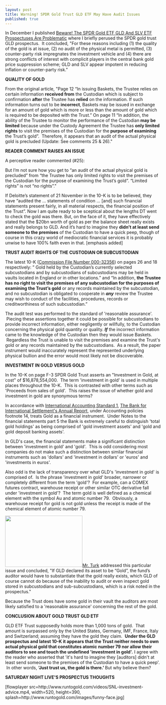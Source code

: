 ```yaml
---
layout: post
title: Warning! SPDR Gold Trust GLD ETF May Have Audit Issues
published: true
---
```

<p>In December I published <a href="http://www.runtogold.com/2008/12/a-problem-with-gld-and-slv-etfs/" target="_blank">Beware! The SPDR Gold ETF GLD And SLV ETF Prospectuses Are Problematic</a> where I briefly perused the SPDR gold trust GLD prospectus.  It concluded, "For these reasons including (1) the quality of the gold is at issue, (2) no audit of the physical metal is permitted, (3) counter-party risk impregnates the investment vehicle and (4) there are strong conflicts of interest with complicit players in the central bank gold price suppression scheme; GLD and SLV appear impotent in reducing inflation or counter-party risk."</p>
<p><strong>QUALITY OF GOLD</strong></p>
<p>From the original article, "Page 12 “In issuing Baskets, the Trustee relies on certain information <strong>received from</strong> the Custodian which is subject to confirmation <strong>after</strong> the Trustee has <strong>relied</strong> on the information.  If such information turns out to be <strong>incorrect</strong>, Baskets may be issued in exchange for an amount of gold which is more or less than the amount of gold which is required to be deposited with the Trust.”  On page 11 “In addition, the ability of the Trustee to monitor the performance of the Custodian<strong> may be limited</strong> because under the Custody Agreement the Trustee has <strong>only limited rights</strong> to visit the premises of the Custodian for the<strong> purpose of examining</strong> the Trust’s gold”.  Therefore, it appears that an audit of the actual physical gold is precluded (Update:  See comments 25 &amp; 26)."</p>
<p><strong>READER COMMENT RAISES AN ISSUE</strong></p>
<p>A perceptive reader commented (#25):</p>
<p>But I’m not sure how you get to “an audit of the actual physical gold is precluded” from “the Trustee has only limited rights to visit the premises of the Custodian for the purpose of examining the Trust’s gold”. “Limited rights” is not “no rights”."</p>
<p>If Deloitte’s statement of 21 November in the 10-K is to be believed, they have “audited the … statements of condition … [and] such financial statements present fairly, in all material respects, the financial position of the Trust”. Now I am quite ready to be sceptical about the lengths DT went to check the gold was there. But, on the face of it, they have effectively stated that the $20bn worth of gold as per the balance sheet really exists and really belongs to GLD. And it’s hard to imagine they <strong>didn’t at least send someone to the premises</strong> of the Custodian to have a quick peep, though of course in this crazy world of mediocratic financial services it is probably unwise to have 100% faith even in that. [emphasis added]</p>
<p><strong>TRUST AUDIT RIGHTS OF THE CUSTODIAN OR SUBCUSTODIAN</strong></p>
<p>The latest 10-K (<a href="http://www.spdrgoldshares.com/assets/file/stg/pdf/10k_Sept08.pdf" target="_blank">Commission File Number 000-32356</a>) on pages 26 and 18 respectively: ” Gold held by the Custodian’s currently selected subcustodians and by subcustodians of subcustodians may be held in vaults located in England or in other locations.” and “In addition, <strong>the Trustee has no right to visit the premises of any subcustodian for the purposes of examining the Trust’s gold</strong> or any records maintained by the subcustodian, and no subcustodian is obligated to cooperate in <strong><em>any</em></strong> review the Trustee may wish to conduct of the facilities, procedures, records or creditworthiness of such subcustodian.”</p>
<p>The audit test was performed to the standard of 'reasonable assurance'.  Piecing these assertions together it could be possible for subcustodians to provide incorrect information, either negligently or willfully, to the Custodian concerning the physical gold quantity or quality. <strong><em>If</em></strong> the incorrect information came to the knowledge of the Custodian then they would issue Baskets.  Regardless the Trust is unable to visit the premises and examine the Trust's gold or any records maintained by the subcustodians.  As a result, the paper instrument would inaccurately represent the represented underlying physical bullion and the error would most likely not be discoverable.</p>
<p><strong>INVESTMENT IN GOLD VERSUS GOLD</strong></p>
<p>In the 10-K on page F-3 SPDR Gold Trust asserts an "Investment in Gold, at cost" of $16,878,554,000.  The term 'investment in gold' is used in multiple places throughout the 10-K.  This is contrasted with other terms such as 'Proceeds from sales of gold'.  This raises the issue of whether gold and investment in gold are synonymous terms?</p>
<p>In accordance with <a href="http://www.runtogold.com/2008/08/us-dollar-in-hyperinflation/" target="_blank">International Accounting Standard 1</a>, <a href="http://www.runtogold.com/images/ar2008e.pdf" target="_blank">The Bank for International Settlement's Annual Report</a>, under Accounting policies footnote 14, treats Gold as a financial instrument.  Under Notes to the financial statements part 5 the Bank is extremely careful to distinguish 'total gold holdings' as being comprised of 'gold investment assets' and 'gold and gold deposit banking assets'.</p>
<p>In GLD's case, the financial statements make a significant distinction between 'investment in gold' and 'gold'.  This is odd considering most companies do not make such a distinction between similar financial instruments such as 'dollars' and 'investment in dollars' or 'euros' and 'investments in euros'.</p>
<p>Also odd is the lack of transparency over what GLD's 'investment in gold' is comprised of.  Is the phrase 'investment in gold' broader, narrower or completely different from the term 'gold'?  For example, can a COMEX futures contract, warehouse receipt or other similar OTC derivative fall under 'investment in gold'?  The term gold is well defined as a chemical element with the symbol Au and atomic number 79.  Obviously, a warehouse receipt for gold is not gold unless the receipt is made of the chemical element of atomic number 79.</p>
<p><a href="http://www.financialsense.com/editorials/turk/2007/0305.html" target="_blank"><img class="alignright" title="GLD vault" src="{{ site.baseurl }}/images/GLDvault.jpg" alt="" width="250" height="166" />Mr. Turk</a> addressed this particular issue and concluded, "If GLD declared its asset to be “Gold”, the fund’s auditor would have to substantiate that the gold really exists, which GLD of course cannot do because of the inability to audit or even inspect gold stored in subcustodians and sub-subcustodians, which is a risk noted in the prospectus."</p>
<p>Because the Trust does have some gold in their vault the auditors are most likely satisfied to a 'reasonable assurance' concerning the rest of the gold.</p>
<p><strong>CONCLUSION ABOUT GOLD TRUST GLD ETF</strong></p>
<p>GLD ETF Trust supposedly holds more than 1,000 tons of gold.  That amount is surpassed only by the United States, Germany, IMF, France, Italy and Switzerland; assuming they have the gold they claim.  <strong>Under the GLD prospectus and latest 10-K it appears that the Trust neither needs to own actual physical gold that constitutes atomic number 79 nor allow their auditors to see and touch the undefined 'investment in gold'.</strong> I agree with the reader who asserted that 'it's hard to imagine they [auditors] didn't at least send someone to the premises of the Custodian to have a quick peep'.  In other words, <strong>‘Just trust us, the gold is there.’ <span style="font-weight: normal;"> But why believe them?</span></strong></p>
<p><strong>SATURDAY NIGHT LIVE'S PROSPECTUS THOUGHTS</strong></p>
<p>[flowplayer src=http://www.runtogold.com/videos/SNL-investment-advice.mp4, width=520, height=390, splash=http://www.runtogold.com/images/funny-face.jpg]</p>
<p><strong><span style="font-weight: normal;"><br />
</span></strong></p>
